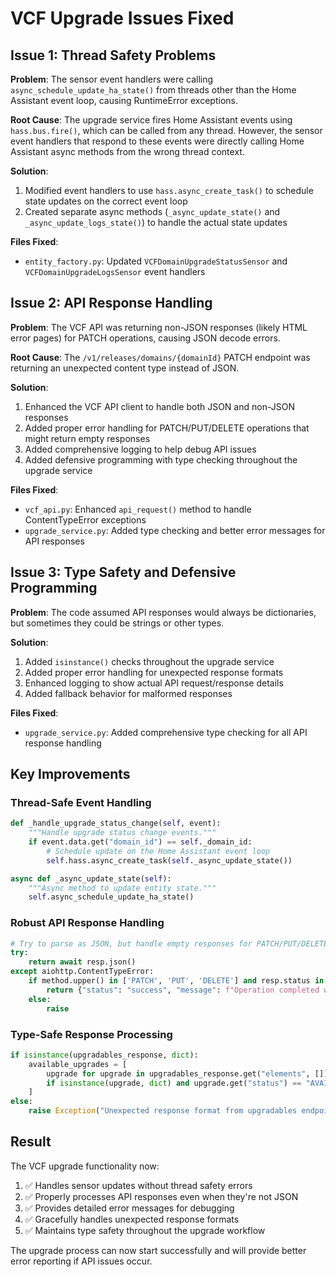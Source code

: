 # VCF Upgrade Issues Fixed

## Issue 1: Thread Safety Problems

**Problem**: The sensor event handlers were calling `async_schedule_update_ha_state()` from threads other than the Home Assistant event loop, causing RuntimeError exceptions.

**Root Cause**: The upgrade service fires Home Assistant events using `hass.bus.fire()`, which can be called from any thread. However, the sensor event handlers that respond to these events were directly calling Home Assistant async methods from the wrong thread context.

**Solution**: 
1. Modified event handlers to use `hass.async_create_task()` to schedule state updates on the correct event loop
2. Created separate async methods (`_async_update_state()` and `_async_update_logs_state()`) to handle the actual state updates

**Files Fixed**:
- `entity_factory.py`: Updated `VCFDomainUpgradeStatusSensor` and `VCFDomainUpgradeLogsSensor` event handlers

## Issue 2: API Response Handling

**Problem**: The VCF API was returning non-JSON responses (likely HTML error pages) for PATCH operations, causing JSON decode errors.

**Root Cause**: The `/v1/releases/domains/{domainId}` PATCH endpoint was returning an unexpected content type instead of JSON.

**Solution**:
1. Enhanced the VCF API client to handle both JSON and non-JSON responses
2. Added proper error handling for PATCH/PUT/DELETE operations that might return empty responses
3. Added comprehensive logging to help debug API issues
4. Added defensive programming with type checking throughout the upgrade service

**Files Fixed**:
- `vcf_api.py`: Enhanced `api_request()` method to handle ContentTypeError exceptions
- `upgrade_service.py`: Added type checking and better error messages for API responses

## Issue 3: Type Safety and Defensive Programming

**Problem**: The code assumed API responses would always be dictionaries, but sometimes they could be strings or other types.

**Solution**: 
1. Added `isinstance()` checks throughout the upgrade service
2. Added proper error handling for unexpected response formats
3. Enhanced logging to show actual API request/response details
4. Added fallback behavior for malformed responses

**Files Fixed**:
- `upgrade_service.py`: Added comprehensive type checking for all API response handling

## Key Improvements

### Thread-Safe Event Handling
```python
def _handle_upgrade_status_change(self, event):
    """Handle upgrade status change events."""
    if event.data.get("domain_id") == self._domain_id:
        # Schedule update on the Home Assistant event loop
        self.hass.async_create_task(self._async_update_state())

async def _async_update_state(self):
    """Async method to update entity state."""
    self.async_schedule_update_ha_state()
```

### Robust API Response Handling
```python
# Try to parse as JSON, but handle empty responses for PATCH/PUT/DELETE
try:
    return await resp.json()
except aiohttp.ContentTypeError:
    if method.upper() in ['PATCH', 'PUT', 'DELETE'] and resp.status in [200, 202, 204]:
        return {"status": "success", "message": f"Operation completed with status {resp.status}"}
    else:
        raise
```

### Type-Safe Response Processing
```python
if isinstance(upgradables_response, dict):
    available_upgrades = [
        upgrade for upgrade in upgradables_response.get("elements", [])
        if isinstance(upgrade, dict) and upgrade.get("status") == "AVAILABLE"
    ]
else:
    raise Exception("Unexpected response format from upgradables endpoint")
```

## Result

The VCF upgrade functionality now:
1. ✅ Handles sensor updates without thread safety errors
2. ✅ Properly processes API responses even when they're not JSON
3. ✅ Provides detailed error messages for debugging
4. ✅ Gracefully handles unexpected response formats
5. ✅ Maintains type safety throughout the upgrade workflow

The upgrade process can now start successfully and will provide better error reporting if API issues occur.
